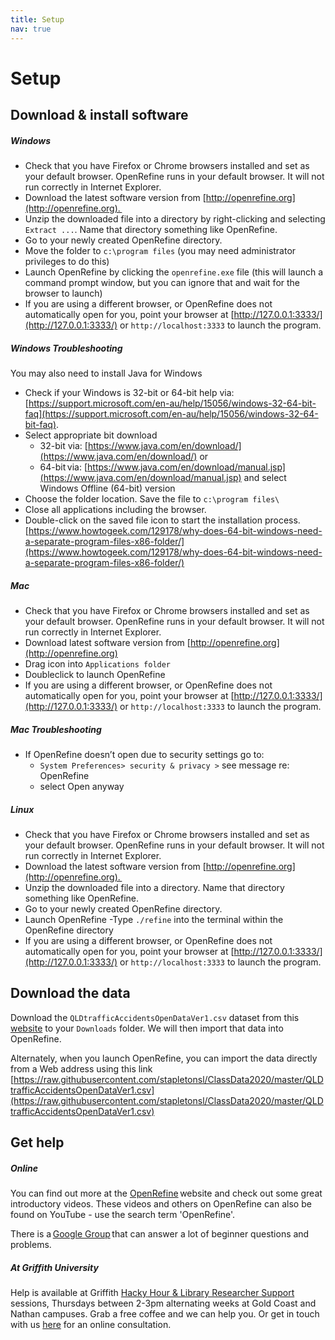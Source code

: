 ```yaml
---
title: Setup
nav: true
---
```

# Setup

## Download & install software

##### Windows
- Check that you have Firefox or Chrome browsers installed and set as your default browser. OpenRefine runs in your default browser. It will not run correctly in Internet Explorer.
- Download the latest software version from [http://openrefine.org](http://openrefine.org). 
- Unzip the downloaded file into a directory by right-clicking and selecting `Extract ...`.   Name that directory something like OpenRefine.
- Go to your newly created OpenRefine directory.
- Move the folder to `c:\program files` (you may need administrator privileges to do this)
- Launch OpenRefine by clicking the `openrefine.exe` file (this will launch a command prompt window, but you can ignore that and wait for the browser to launch)
- If you are using a different browser, or OpenRefine does not automatically open for you, point your browser at [http://127.0.0.1:3333/](http://127.0.0.1:3333/) or `http://localhost:3333` to launch the program.

##### Windows Troubleshooting

You may also need to install Java for Windows
- Check if your Windows is 32-bit or 64-bit help via: [https://support.microsoft.com/en-au/help/15056/windows-32-64-bit-faq](https://support.microsoft.com/en-au/help/15056/windows-32-64-bit-faq).
- Select appropriate bit download
  - 32-bit via: [https://www.java.com/en/download/](https://www.java.com/en/download/) or
  - 64-bit via: [https://www.java.com/en/download/manual.jsp](https://www.java.com/en/download/manual.jsp) and 
    select Windows Offline (64-bit) version
- Choose the folder location. Save the file to `c:\program files\`
- Close all applications including the browser.
- Double-click on the saved file icon to start the installation process.
  [https://www.howtogeek.com/129178/why-does-64-bit-windows-need-a-separate-program-files-x86-folder/](https://www.howtogeek.com/129178/why-does-64-bit-windows-need-a-separate-program-files-x86-folder/) 
  
##### Mac
- Check that you have Firefox or Chrome browsers installed and set as your default browser. OpenRefine runs in your default browser. It will not run correctly in Internet Explorer.
- Download latest software version from [http://openrefine.org](http://openrefine.org)
- Drag icon into `Applications folder`
- Doubleclick to launch OpenRefine
- If you are using a different browser, or OpenRefine does not automatically open for you, point your browser at [http://127.0.0.1:3333/](http://127.0.0.1:3333/) or `http://localhost:3333` to launch the program.
  
##### Mac Troubleshooting
- If OpenRefine doesn’t open due to security settings go to:
  - `System Preferences> security & privacy >` see message re: OpenRefine
  - select Open anyway

##### Linux
- Check that you have Firefox or Chrome browsers installed and set as your default browser. OpenRefine runs in your default browser. It will not run correctly in Internet Explorer.
- Download the latest software version from [http://openrefine.org](http://openrefine.org). 
- Unzip the downloaded file into a directory. Name that directory something like OpenRefine.
- Go to your newly created OpenRefine directory.
- Launch OpenRefine
-Type `./refine` into the terminal within the OpenRefine directory
- If you are using a different browser, or OpenRefine does not automatically open for you, point your browser at [http://127.0.0.1:3333/](http://127.0.0.1:3333/) or `http://localhost:3333` to launch the program.

## Download the data

Download the `QLDtrafficAccidentsOpenDataVer1.csv` dataset from this [website](https://research-storage.griffith.edu.au/owncloud/index.php/s/NphyCS2OvSIZe8E)
to your `Downloads` folder. We will then import that data into OpenRefine.

Alternately, when you launch OpenRefine, you can import the data directly from a Web address using this link [https://raw.githubusercontent.com/stapletonsl/ClassData2020/master/QLDtrafficAccidentsOpenDataVer1.csv](https://raw.githubusercontent.com/stapletonsl/ClassData2020/master/QLDtrafficAccidentsOpenDataVer1.csv)

## Get help

##### Online

You can find out more at the [OpenRefine](http://openrefine.org) website and check out some great introductory videos. These videos and others on OpenRefine can also be found on YouTube - use the search term 'OpenRefine'.

There is a [Google Group](https://groups.google.com/forum/#!forum/openrefine) that can answer a lot of beginner questions and problems.

##### At Griffith University

Help is available at Griffith [Hacky Hour & Library Researcher Support](https://hackyhourgriffith.wordpress.com/) sessions, Thursdays between 2-3pm alternating weeks at Gold Coast and Nathan campuses.  Grab a free coffee and we can help you.
Or get in touch with us [here](https://intranet.secure.griffith.edu.au/library/forms/help) for an online consultation.
